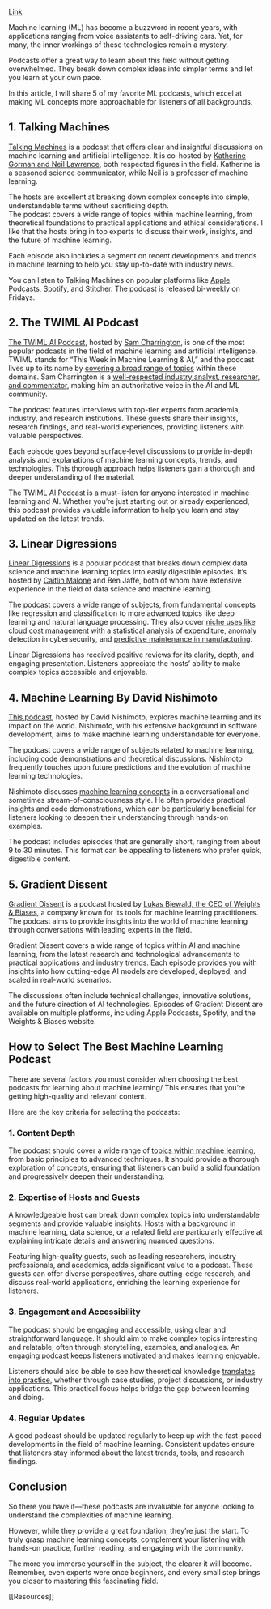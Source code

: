 
[Link](https://machinelearningmastery.com/5-free-podcasts-that-demystify-machine-learning-concepts/)

Machine learning (ML) has become a buzzword in recent years, with applications ranging from voice assistants to self-driving cars. Yet, for many, the inner workings of these technologies remain a mystery.

Podcasts offer a great way to learn about this field without getting overwhelmed. They break down complex ideas into simpler terms and let you learn at your own pace.

In this article, I will share 5 of my favorite ML podcasts, which excel at making ML concepts more approachable for listeners of all backgrounds.

## 1. Talking Machines

[Talking Machines](https://12ft.io/proxy?q=https%3A%2F%2Fwww.thetalkingmachines.com%2Fhome) is a podcast that offers clear and insightful discussions on machine learning and artificial intelligence. It is co-hosted by [Katherine Gorman and Neil Lawrence](https://12ft.io/proxy?q=https%3A%2F%2Fwww.thetalkingmachines.com%2Fabout-talking-machines), both respected figures in the field. Katherine is a seasoned science communicator, while Neil is a professor of machine learning.

The hosts are excellent at breaking down complex concepts into simple, understandable terms without sacrificing depth.   
The podcast covers a wide range of topics within machine learning, from theoretical foundations to practical applications and ethical considerations. I like that the hosts bring in top experts to discuss their work, insights, and the future of machine learning. 

Each episode also includes a segment on recent developments and trends in machine learning to help you stay up-to-date with industry news. 

You can listen to Talking Machines on popular platforms like [Apple Podcasts](https://12ft.io/proxy?q=https%3A%2F%2Fpodcasts.apple.com%2Fus%2Fpodcast%2Ftalking-machines%2Fid955198749), Spotify, and Stitcher. The podcast is released bi-weekly on Fridays.

## 2. The TWIML AI Podcast

[The TWIML AI Podcast](https://12ft.io/proxy?q=https%3A%2F%2Ftwimlai.com%2Fpodcast%2Ftwimlai%2F), hosted by [Sam Charrington](https://12ft.io/proxy?q=https%3A%2F%2Ftwimlai.com%2Fpodcast%2Ftwimlai%2F), is one of the most popular podcasts in the field of machine learning and artificial intelligence. TWIML stands for “This Week in Machine Learning & AI,” and the podcast lives up to its name by [covering a broad range of topics](https://12ft.io/proxy?q=https%3A%2F%2Fmachinelearningmastery.com%2F5-free-machine-learning-courses-from-top-universities%2F) within these domains. Sam Charrington is a [well-respected industry analyst, researcher, and commentator](https://12ft.io/proxy?q=https%3A%2F%2Fwww.linkedin.com%2Fposts%2Fsamcharrington_exploring-large-language-models-activity-7006708454752952320-LsYP%2F), making him an authoritative voice in the AI and ML community.

The podcast features interviews with top-tier experts from academia, industry, and research institutions. These guests share their insights, research findings, and real-world experiences, providing listeners with valuable perspectives.

Each episode goes beyond surface-level discussions to provide in-depth analysis and explanations of machine learning concepts, trends, and technologies. This thorough approach helps listeners gain a thorough and deeper understanding of the material.

The TWIML AI Podcast is a must-listen for anyone interested in machine learning and AI. Whether you’re just starting out or already experienced, this podcast provides valuable information to help you learn and stay updated on the latest trends.

## 3. Linear Digressions

[Linear Digressions](https://12ft.io/proxy?q=https%3A%2F%2Fpodcasts.apple.com%2Fus%2Fpodcast%2Flinear-digressions%2Fid941219323) is a popular podcast that breaks down complex data science and machine learning topics into easily digestible episodes. It’s hosted by [Caitlin Malone](https://12ft.io/proxy?q=https%3A%2F%2Fwww.linkedin.com%2Fin%2Fcaitlin-malone-46050854%2F) and Ben Jaffe, both of whom have extensive experience in the field of data science and machine learning.

The podcast covers a wide range of subjects, from fundamental concepts like regression and classification to more advanced topics like deep learning and natural language processing. They also cover [niche uses like cloud cost management](https://12ft.io/proxy?q=https%3A%2F%2Fcast.ai%2Fblog%2Ftop-6-cloud-cost-management-tools-youll-need-to-thrive%2F) with a statistical analysis of expenditure, anomaly detection in cybersecurity, and [predictive maintenance in manufacturing](https://12ft.io/proxy?q=https%3A%2F%2Flearn.microsoft.com%2Fen-us%2Fazure%2Farchitecture%2Findustries%2Fmanufacturing%2Fpredictive-maintenance-overview%23%3A~%3Atext%3DPredictive%2520maintenance%2520%28PdM%29%2520anticipates%2520maintenance%2Cto%2520potential%2520problems%2520or%2520failures.).

Linear Digressions has received positive reviews for its clarity, depth, and engaging presentation. Listeners appreciate the hosts’ ability to make complex topics accessible and enjoyable.

## 4. Machine Learning By David Nishimoto

[This podcast](https://12ft.io/proxy?q=https%3A%2F%2Fpodcasters.spotify.com%2Fpod%2Fshow%2Fdavid-nishimoto), hosted by David Nishimoto, explores machine learning and its impact on the world. Nishimoto, with his extensive background in software development, aims to make machine learning understandable for everyone.

The podcast covers a wide range of subjects related to machine learning, including code demonstrations and theoretical discussions. Nishimoto frequently touches upon future predictions and the evolution of machine learning technologies.

Nishimoto discusses [machine learning concepts](https://12ft.io/proxy?q=https%3A%2F%2Fmachinelearningmastery.com%2Fbasic-concepts-in-machine-learning%2F) in a conversational and sometimes stream-of-consciousness style. He often provides practical insights and code demonstrations, which can be particularly beneficial for listeners looking to deepen their understanding through hands-on examples.

The podcast includes episodes that are generally short, ranging from about 9 to 30 minutes. This format can be appealing to listeners who prefer quick, digestible content.

## 5. Gradient Dissent

[Gradient Dissent](https://12ft.io/proxy?q=https%3A%2F%2Fpodcasts.apple.com%2Fus%2Fpodcast%2Fgradient-dissent-conversations-on-ai%2Fid1504567418) is a podcast hosted by [Lukas Biewald, the CEO of Weights & Biases](https://12ft.io/proxy?q=https%3A%2F%2Flukasbiewald.com%2F), a company known for its tools for machine learning practitioners. The podcast aims to provide insights into the world of machine learning through conversations with leading experts in the field.

Gradient Dissent covers a wide range of topics within AI and machine learning, from the latest research and technological advancements to practical applications and industry trends. Each episode provides you with insights into how cutting-edge AI models are developed, deployed, and scaled in real-world scenarios. 

The discussions often include technical challenges, innovative solutions, and the future direction of AI technologies. Episodes of Gradient Dissent are available on multiple platforms, including Apple Podcasts, Spotify, and the Weights & Biases website.

## How to Select The Best Machine Learning Podcast

There are several factors you must consider when choosing the best podcasts for learning about machine learning/ This ensures that you’re getting high-quality and relevant content.  

Here are the key criteria for selecting the podcasts:

### 1. Content Depth

The podcast should cover a wide range of [topics within machine learning](https://12ft.io/proxy?q=https%3A%2F%2Fmachinelearningmastery.com%2F5-free-youtube-channels-dedicated-to-machine-learning-education%2F), from basic principles to advanced techniques. It should provide a thorough exploration of concepts, ensuring that listeners can build a solid foundation and progressively deepen their understanding.

### 2. Expertise of Hosts and Guests

A knowledgeable host can break down complex topics into understandable segments and provide valuable insights. Hosts with a background in machine learning, data science, or a related field are particularly effective at explaining intricate details and answering nuanced questions.

Featuring high-quality guests, such as leading researchers, industry professionals, and academics, adds significant value to a podcast. These guests can offer diverse perspectives, share cutting-edge research, and discuss real-world applications, enriching the learning experience for listeners.

### 3. Engagement and Accessibility

The podcast should be engaging and accessible, using clear and straightforward language. It should aim to make complex topics interesting and relatable, often through storytelling, examples, and analogies. An engaging podcast keeps listeners motivated and makes learning enjoyable.

Listeners should also be able to see how theoretical knowledge [translates into practice](https://12ft.io/proxy?q=https%3A%2F%2Fmachinelearningmastery.com%2Fpractical-advice-for-getting-started-in-machine-learning%2F), whether through case studies, project discussions, or industry applications. This practical focus helps bridge the gap between learning and doing.

### 4. Regular Updates

A good podcast should be updated regularly to keep up with the fast-paced developments in the field of machine learning. Consistent updates ensure that listeners stay informed about the latest trends, tools, and research findings.

## Conclusion

So there you have it—these podcasts are invaluable for anyone looking to understand the complexities of machine learning.

However, while they provide a great foundation, they’re just the start. To truly grasp machine learning concepts, complement your listening with hands-on practice, further reading, and engaging with the community.

The more you immerse yourself in the subject, the clearer it will become. Remember, even experts were once beginners, and every small step brings you closer to mastering this fascinating field.

[[Resources]]

